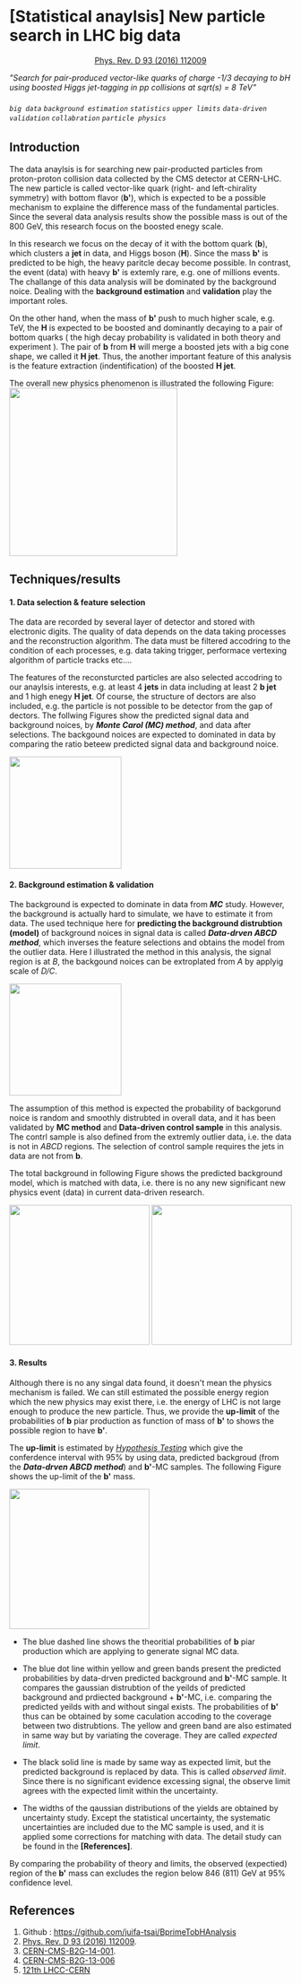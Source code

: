 # [Statistical anaylsis] New particle search in LHC big data
<div style="text-align: center;" markdown="1"><a href="http://dx.doi.org/10.1103/PhysRevD.93.112009">Phys. Rev. D 93 (2016) 112009</a></div>

*"Search for pair-produced vector-like quarks of charge -1/3 decaying to bH using boosted Higgs jet-tagging in pp collisions at sqrt(s) = 8 TeV"*

###### `big data` `background estimation` `statistics` `upper limits` `data-driven validation` `collabration` `particle physics`

## Introduction

The data anaylsis is for searching new pair-producted particles from proton-proton collision data collected by the CMS detector at CERN-LHC. The new particle is called vector-like quark (right- and left-chirality symmetry) with bottom flavor (**b'**), which is expected to be a possible mechanism to explaine the difference mass of the fundamental particles. Since the several data analysis results show the possible mass is out of the 800 GeV, this research focus on the boosted enegy scale.

In this research we focus on the decay of it with the bottom quark (**b**), which clusters a **jet** in data, and Higgs boson (**H**). Since the mass **b'** is predicted to be high, the heavy paritcle decay become possible. In contrast, the event (data) with heavy **b'** is extemly rare, e.g. one of millions events. The challange of this data analysis will be dominated by the background noice. Dealing with the **background estimation** and **validation** play the important roles.

On the other hand, when the mass of **b'** push to much higher scale, e.g. TeV, the **H** is expected to be boosted and dominantly decaying to a pair of bottom quarks ( the high decay probability is validated in both theory and experiment ). The pair of **b** from **H** will merge a boosted jets with a big cone shape, we called it **H jet**. Thus, the another important feature of this analysis is the feature extraction (indentification) of the boosted **H jet**.      

The overall new physics phenomenon is illustrated the following Figure:
<img src="http://hep1.phys.ntu.edu.tw/~alpha78718/cv/bprimetobH.png" height="300" >

## Techniques/results

#### 1. Data selection & feature selection
The data are recorded by several layer of detector and stored with electronic digits. The quality of data depends on the data taking processes and the reconstruction algorithm. The data must be filtered accodring to the condition of each processes, e.g. data taking trigger, performace vertexing algorithm of particle tracks etc....  

The features of the reconsturcted particles are also selected accodring to our anaylsis interests, e.g. at least 4 **jets** in data including at least 2 **b jet** and 1 high enegy **H jet**. Of course, the structure of dectors are also included, e.g. the particle is not possible to be detector from the gap of dectors. The follwing Figures show the predicted signal data and background noices, by ***Monte Carol (MC) method***, and data after selections. The backgound noices are expected to dominated in data by comparing the ratio beteew predicted signal data and background noice.

<img src="http://hep1.phys.ntu.edu.tw/~alpha78718/cv/bpbkg.png" height="200">

#### 2. Background estimation & validation
The background is expected to dominate in data from ***MC*** study. However, the background is actually hard to simulate, we have to estimate it from data. The used technique here for **predicting the background distrubtion (model)** of background noices in signal data is called ***Data-drven ABCD method***, which inverses the feature selections and obtains the model from the outlier data. Here I illustrated the method in this analysis, the signal region is at *B*, the backgound noices can be extroplated from *A* by applyig scale of *D/C*.

<img src="http://hep1.phys.ntu.edu.tw/~alpha78718/cv/bpabcd.png" height="200">  

The assumption of this method is expected the probability of backgorund noice is random and smoothly distrubted in overall data, and it has been validated by **MC method** and **Data-driven control sample** in this analysis. The contrl sample is also defined from the extremly outlier data, i.e. the data is not in *ABCD* regions. The selection of control sample requires the jets in data are not from **b**.

The total background in following Figure shows the predicted background model, which is matched with data, i.e. there is no any new significant new physics event (data) in current data-driven research.

<img src="http://hep1.phys.ntu.edu.tw/~alpha78718/cv/bpht1.png" height="250"> <img src="http://hep1.phys.ntu.edu.tw/~alpha78718/cv/bpht2.png" height="250">  

#### 3. Results
Although there is no any singal data found, it doesn't mean the physics mechanism is failed. We can still estimated the possible energy region which the new physics may exist there, i.e. the energy of LHC is not large enough to produce the new particle. Thus, we provide the **up-limit** of the probabilities of **b** piar production as function of mass of **b'** to shows the possible region to have **b'**.

The **up-limit** is estimated by [*Hypothesis Testing*](https://onlinecourses.science.psu.edu/statprogram/node/138) which give the conferdence interval with 95% by using data, predicted backgroud (from the ***Data-drven ABCD method***) and **b'**-MC samples. The following Figure shows the up-limit of the **b'** mass.

<img src="http://hep1.phys.ntu.edu.tw/~alpha78718/cv/bplimit.png" height="250">

- The blue dashed line shows the theoritial probabilities of **b** piar production which are applying to generate signal MC data.  

- The blue dot line within yellow and green bands present the predicted probabilities by data-drven predicted background and **b'**-MC sample. It compares the gaussian distrubtion of the yeilds of predicted background and prdiected background + **b'**-MC, i.e. comparing the predicted yeilds with and without singal exists. The probabilities of **b'** thus can be obtained by some caculation accoding to the coverage between two distrubtions. The yellow and green band are also estimated in same way but by variating the coverage. They are called *expected limit*.

- The black solid line is made by same way as expected limit, but the predicted background is replaced by data. This is called *observed limit*. Since there is no significant evidence excessing signal, the observe limit agrees with the expected limit within the uncertainty.  

- The widths of the qaussian distributions of the yields are obtained by uncertainty study. Except the statistical uncertainty, the systematic uncertainties are included due to the MC sample is used, and it is applied some corrections for matching with data. The detail study can be found in the **[References]**.

By comparing the probability of theory and limits, the observed (expectied) region of the **b'** mass can excludes the region below 846 (811) GeV at 95% confidence level.


## References
1. Github : <https://github.com/juifa-tsai/BprimeTobHAnalysis>
2. [Phys. Rev. D 93 (2016) 112009](http://dx.doi.org/10.1103/PhysRevD.93.112009).
3. [CERN-CMS-B2G-14-001](http://cms-results.web.cern.ch/cms-results/public-results/preliminary-results/B2G-14-001/index.html).
4. [CERN-CMS-B2G-13-006](http://cms-results.web.cern.ch/cms-results/public-results/publications/B2G-13-006/index.html)
5. [121th LHCC-CERN](https://indico.cern.ch/event/369822/#21-search-for-pair-produced-ve)
